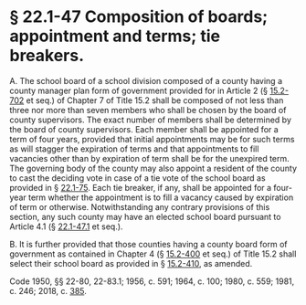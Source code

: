 # § 22.1-47 Composition of boards; appointment and terms; tie breakers.

<p>A. The school board of a school division composed of a county having a county manager plan form of government provided for in Article 2 (§ <a href='/vacode/15.2-702/'>15.2-702</a> et seq.) of Chapter 7 of Title 15.2 shall be composed of not less than three nor more than seven members who shall be chosen by the board of county supervisors. The exact number of members shall be determined by the board of county supervisors. Each member shall be appointed for a term of four years, provided that initial appointments may be for such terms as will stagger the expiration of terms and that appointments to fill vacancies other than by expiration of term shall be for the unexpired term. The governing body of the county may also appoint a resident of the county to cast the deciding vote in case of a tie vote of the school board as provided in § <a href='/vacode/22.1-75/'>22.1-75</a>. Each tie breaker, if any, shall be appointed for a four-year term whether the appointment is to fill a vacancy caused by expiration of term or otherwise. Notwithstanding any contrary provisions of this section, any such county may have an elected school board pursuant to Article 4.1 (§ <a href='/vacode/22.1-47.1/'>22.1-47.1</a> et seq.).</p><p>B. It is further provided that those counties having a county board form of government as contained in Chapter 4 (§ <a href='/vacode/15.2-400/'>15.2-400</a> et seq.) of Title 15.2 shall select their school board as provided in § <a href='/vacode/15.2-410/'>15.2-410</a>, as amended.</p><p>Code 1950, §§ 22-80, 22-83.1; 1956, c. 591; 1964, c. 100; 1980, c. 559; 1981, c. 246; 2018, c. <a href='http://lis.virginia.gov/cgi-bin/legp604.exe?181+ful+CHAP0385'>385</a>.</p>